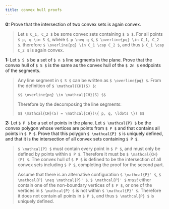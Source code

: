 ```yaml
---
title: convex hull proofs
---
```


**0:** Prove that the intersection of two convex sets is again convex.

> Let `$ C_1, C_2 $` be some convex sets containing `$ S $`. For all points
> `$ p, q \in S $`, where `$ p \neq q $`, `$ \overline{pq} \in C_1, C_2 $`.
> therefore `$ \overline{pq} \in C_1 \cap C_2 $`, and thus `$ C_1 \cap C_2 $`
> is again convex.


**1:** Let `$ S $` be a set of `$ n $` line segments in the plane. Prove that the convex
hull of `$ S $` is the same as the convex hull of the `$ 2n $` endpoints of the segments.

> Any line segment in `$ S $` can be written as `$ \overline{pq} $`. From the definition
> of `$ \mathcal{CH}(S) $`:
>
> `$$ \overline{pq} \in \mathcal{CH}(S) $$`
>
> Therefore by the decomposing the line segments:
>
> `$$ \mathcal{CH}(S) = \mathcal{CH}(\{ p, q, \ldots \}) $$`


**2:** Let `$ P $` be a set of points in the plane. Let `$ \mathcal{P} $` be the convex
polygon whose vertices are points from `$ P $` and that contains all points in `$ P $`.
Prove that this polygon `$ \mathcal{P} $` is uniquely defined, and that it is the
intersection of all convex sets containing `$ P $`.

> `$ \mathcal{P} $` must contain every point in `$ P $`, and must only be defined by
> points within `$ P $`. Therefore it must be `$ \mathcal{CH}(P) $`. The convex hull of
> `$ P $` is defined to be the intersection of all convex sets including `$ P $`,
> completing the proof for the second part.
>
> Assume that there is an alternative configuration `$ \mathcal{P}' $`,
> `$ \mathcal{P} \neq \mathcal{P}' $`. `$ \mathcal{P}' $` *must* either contain one
> of the non-boundary vertices of `$ P $`, or one of the vertices in `$ \mathcal{P} $`
> is not within `$ \mathcal{P}' $`. Therefore it does not contain all points in `$ P $`,
> and thus `$ \mathcal{P} $` is uniquely defined.
